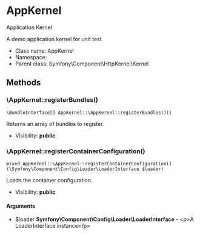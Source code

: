 AppKernel
===============

Application Kernel

A demo application kernel for unit test


* Class name: AppKernel
* Namespace: 
* Parent class: Symfony\Component\HttpKernel\Kernel







Methods
-------


### \AppKernel::registerBundles()

```
\BundleInterface[] AppKernel::\AppKernel::registerBundles()()
```

Returns an array of bundles to register.



* Visibility: **public**



### \AppKernel::registerContainerConfiguration()

```
mixed AppKernel::\AppKernel::registerContainerConfiguration()(\Symfony\Component\Config\Loader\LoaderInterface $loader)
```

Loads the container configuration.



* Visibility: **public**

#### Arguments

* $loader **Symfony\Component\Config\Loader\LoaderInterface** - &lt;p&gt;A LoaderInterface instance&lt;/p&gt;


